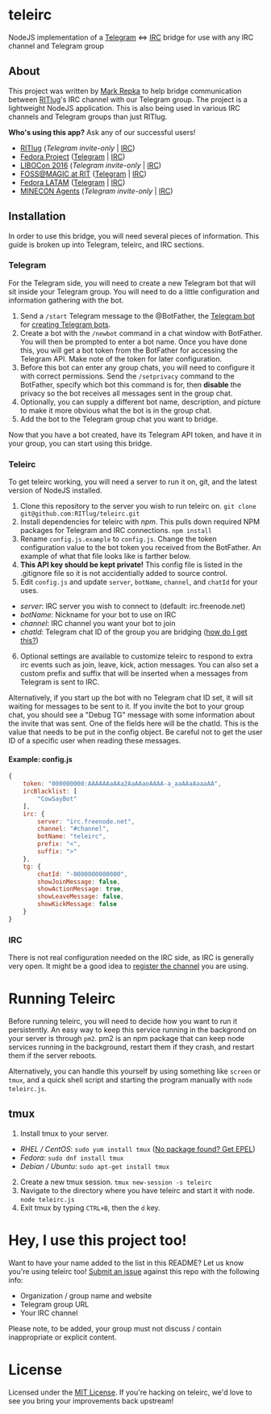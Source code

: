 teleirc
=======

NodeJS implementation of a [Telegram](https://telegram.org/) <=> [IRC](https://en.wikipedia.org/wiki/Internet_Relay_Chat) bridge for use with any IRC channel and Telegram group


## About

This project was written by [Mark Repka](https://github.com/repkam09) to help bridge communication between [RITlug](http://ritlug.com)'s IRC channel with our Telegram group. The project is a lightweight NodeJS application. This is also being used in various IRC channels and Telegram groups than just RITlug.

**Who's using this app?**
Ask any of our successful users!

* [RITlug](http://ritlug.com) (_Telegram invite-only_ | [IRC](https://webchat.freenode.net/?channels=ritlug))
* [Fedora Project](https://fedoraproject.org/wiki/Overview) ([Telegram](https://telegram.me/fedora) | [IRC](https://webchat.freenode.net/?channels=fedora-telegram))
* [LIBOCon 2016](http://libocon.com/) (_Telegram invite-only_ | [IRC](https://webchat.freenode.net/?channels=libocon))
* [FOSS@MAGIC at RIT](http://foss.rit.edu) ([Telegram](https://telegram.me/fossrit) | [IRC](https://webchat.freenode.net/?channels=rit-foss))
* [Fedora LATAM](http://fedoracommunity.org/latam) ([Telegram](https://telegram.me/fedoralatam) | [IRC](https://webchat.freenode.net/?channels=fedora-latam))
* [MINECON Agents](https://mojang.com/2016/06/calling-all-agents-help-us-run-minecon-2016/) (_Telegram invite-only_ | [IRC](https://webchat.esper.net/?channels=MineconAgents))


## Installation

In order to use this bridge, you will need several pieces of information. This guide is broken up into Telegram, teleirc, and IRC sections.

### Telegram

For the Telegram side, you will need to create a new Telegram bot that will sit inside your Telegram group. You will need to do a little configuration and information gathering with the bot.

1. Send a `/start` Telegram message to the @BotFather, the [Telegram bot](https://core.telegram.org/bots) for [creating Telegram bots](https://core.telegram.org/bots#6-botfather).
2. Create a bot with the `/newbot` command in a chat window with BotFather. You will then be prompted to enter a bot name. Once you have done this, you will get a bot token from the BotFather for accessing the Telegram API. Make note of the token for later configuration.
3. Before this bot can enter any group chats, you will need to configure it with correct permissions. Send the `/setprivacy` command to the BotFather, specify which bot this command is for, then **disable** the privacy so the bot receives all messages sent in the group chat.
4. Optionally, you can supply a different bot name, description, and picture to make it more obvious what the bot is in the group chat.
5. Add the bot to the Telegram group chat you want to bridge.

Now that you have a bot created, have its Telegram API token, and have it in your group, you can start using this bridge.

### Teleirc

To get teleirc working, you will need a server to run it on, git, and the latest version of NodeJS installed.

1. Clone this repository to the server you wish to run teleirc on. `git clone git@github.com:RITlug/teleirc.git`
2. Install dependencies for teleirc with _npm_. This pulls down required NPM packages for Telegram and IRC connections. `npm install`
3. Rename `config.js.example` to `config.js`. Change the token configuration value to the bot token you received from the BotFather. An example of what that file looks like is farther below.
4. **This API key should be kept private!** This config file is listed in the .gitignore file so it is not accidentially added to source control.
5. Edit `config.js` and update `server`, `botName`, `channel`, and `chatId` for your uses.
 * _server_: IRC server you wish to connect to (default: irc.freenode.net)
 * _botName_: Nickname for your bot to use on IRC
 * _channel_: IRC channel you want your bot to join
 * _chatId_: Telegram chat ID of the group you are bridging ([how do I get this?](http://stackoverflow.com/a/32572159))
6. Optional settings are available to customize teleirc to respond to extra irc events such as join, leave, kick, action messages. You can also set a custom prefix and suffix that will be inserted when a messages from Telegram is sent to IRC.

Alternatively, if you start up the bot with no Telegram chat ID set, it will sit waiting for messages to be sent to it. If you invite the bot to your group chat, you should see a "Debug TG" message with some information about the invite that was sent. One of the fields here will be the chatId. This is the value that needs to be put in the config object. Be careful not to get the user ID of a specific user when reading these messages.

#### Example: config.js

```javascript
{
    token: "000000000:AAAAAAaAAa2AaAAaoAAAA-a_aaAAaAaaaAA",
    ircBlacklist: [
        "CowSayBot"
    ],
    irc: {
        server: "irc.freenode.net",
        channel: "#channel",
        botName: "teleirc",
        prefix: "<",
        suffix: ">"
    },
    tg: {
        chatId: "-0000000000000",
        showJoinMessage: false,
        showActionMessage: true,
        showLeaveMessage: false,
        showKickMessage: false
    }
}
```

### IRC

There is not real configuration needed on the IRC side, as IRC is generally very open. It might be a good idea to [register the channel](https://infrastructure.fedoraproject.org/infra/docs/freenode-irc-channel.rst) you are using.


# Running Teleirc

Before running teleirc, you will need to decide how you want to run it persistently. An easy way to keep this service running in the backgrond on your server is through `pm2`. pm2 is an npm package that can keep node services running in the background, restart them if they crash, and restart them if the server reboots.

Alternatively, you can handle this yourself by using something like `screen` or `tmux`, and a quick shell script and starting the program manually with `node teleirc.js`.

## tmux

1. Install tmux to your server.
 * _RHEL / CentOS_: `sudo yum install tmux` ([No package found? Get EPEL](https://fedoraproject.org/wiki/EPEL))
 * _Fedora_: `sudo dnf install tmux`
 * _Debian / Ubuntu_: `sudo apt-get install tmux`
2. Create a new tmux session. `tmux new-session -s teleirc`
3. Navigate to the directory where you have teleirc and start it with node. `node teleirc.js`
4. Exit tmux by typing `CTRL+B`, then the `d` key.


# Hey, I use this project too!

Want to have your name added to the list in this README? Let us know you're using teleirc too! [Submit an issue](https://github.com/RITlug/teleirc/issues/new) against this repo with the following info:

* Organization / group name and website
* Telegram group URL
* Your IRC channel

Please note, to be added, your group must not discuss / contain inappropriate or explicit content.


# License

Licensed under the [MIT License](https://github.com/RITlug/teleirc/blob/master/LICENSE). If you're hacking on teleirc, we'd love to see you bring your improvements back upstream!
